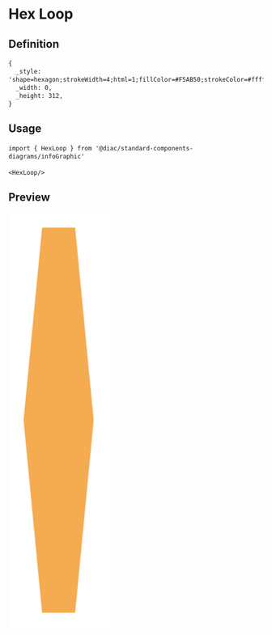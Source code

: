 # Hex Loop

## Definition

```
{
  _style: 'shape=hexagon;strokeWidth=4;html=1;fillColor=#F5AB50;strokeColor=#ffffff;shadow=0;fontSize=10;fontColor=#FFFFFF;align=center;fontStyle=0;whiteSpace=wrap;spacing=10;rounded=0;',
  _width: 0,
  _height: 312,
}
```

## Usage

```
import { HexLoop } from '@diac/standard-components-diagrams/infoGraphic'

<HexLoop/>
```

## Preview

<img src="./hex-loop.png" width="200"/>
